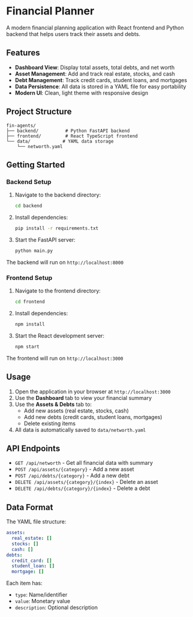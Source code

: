 # Financial Planner

A modern financial planning application with React frontend and Python backend that helps users track their assets and debts.

## Features

- **Dashboard View**: Display total assets, total debts, and net worth
- **Asset Management**: Add and track real estate, stocks, and cash
- **Debt Management**: Track credit cards, student loans, and mortgages
- **Data Persistence**: All data is stored in a YAML file for easy portability
- **Modern UI**: Clean, light theme with responsive design

## Project Structure

```
fin-agents/
├── backend/          # Python FastAPI backend
├── frontend/         # React TypeScript frontend
└── data/            # YAML data storage
    └── networth.yaml
```

## Getting Started

### Backend Setup

1. Navigate to the backend directory:
   ```bash
   cd backend
   ```

2. Install dependencies:
   ```bash
   pip install -r requirements.txt
   ```

3. Start the FastAPI server:
   ```bash
   python main.py
   ```

The backend will run on `http://localhost:8000`

### Frontend Setup

1. Navigate to the frontend directory:
   ```bash
   cd frontend
   ```

2. Install dependencies:
   ```bash
   npm install
   ```

3. Start the React development server:
   ```bash
   npm start
   ```

The frontend will run on `http://localhost:3000`

## Usage

1. Open the application in your browser at `http://localhost:3000`
2. Use the **Dashboard** tab to view your financial summary
3. Use the **Assets & Debts** tab to:
   - Add new assets (real estate, stocks, cash)
   - Add new debts (credit cards, student loans, mortgages)
   - Delete existing items
4. All data is automatically saved to `data/networth.yaml`

## API Endpoints

- `GET /api/networth` - Get all financial data with summary
- `POST /api/assets/{category}` - Add a new asset
- `POST /api/debts/{category}` - Add a new debt
- `DELETE /api/assets/{category}/{index}` - Delete an asset
- `DELETE /api/debts/{category}/{index}` - Delete a debt

## Data Format

The YAML file structure:
```yaml
assets:
  real_estate: []
  stocks: []
  cash: []
debts:
  credit_card: []
  student_loan: []
  mortgage: []
```

Each item has:
- `type`: Name/identifier
- `value`: Monetary value
- `description`: Optional description